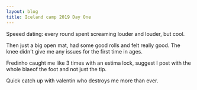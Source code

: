 ```yaml
---
layout: blog
title: Iceland camp 2019 Day One
---
```


Speeed dating: every round spent screaming louder and louder, but cool.

Then just a big open mat, had some good rolls and felt really good. The knee didn't give me any issues for the first time in ages.

Fredinho caught me like 3 times with an estima lock, suggest I post with the whole blaeof the foot and not just the tip.

Quick catch up with valentin who destroys me more than ever.
